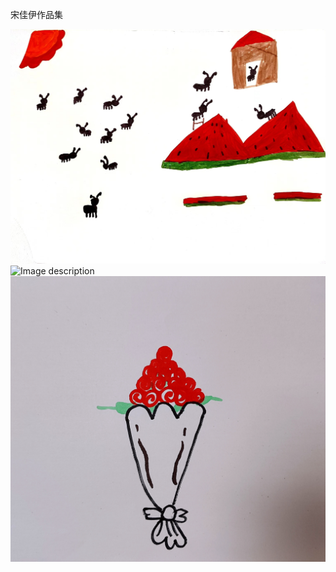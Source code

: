 宋佳伊作品集


![Image description](jiajia_a.jpg)
![Image description](jiajia_b.jpg)
![Image description](jiajia_c.jpg)
